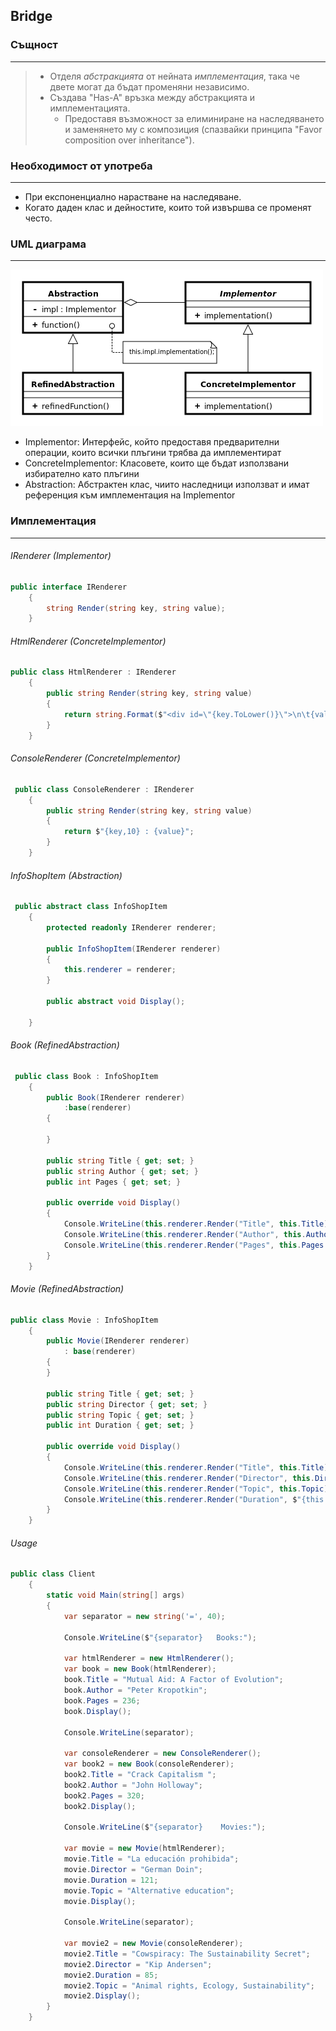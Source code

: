 ﻿## Bridge



### Същност
___
>* Отделя *абстракцията* от нейната *имплементация*, така че двете могат да бъдат променяни независимо.
>* Създава "Has-A" връзка между абстракцията и имплементацията.
>	* Предоставя възможност за елиминиране на наследяването и заменянето му с композиция (спазвайки принципа "Favor composition over inheritance").

### Необходимост от употреба
___
* При експоненциално нарастване на наследяване. 
* Когато даден клас и дейностите, които той извършва се променят често.

 
### UML диаграма
___
![alt text](Diagrams/BridgeUML.png)

* Implementor: Интерфейс, който предоставя предварителни операции, които всички плъгини трябва да имплементират
* ConcreteImplementor: Класовете, които ще бъдат използвани избирателно като плъгини
* Abstraction: Абстрактен клас, чиито наследници използват и имат референция към имплементация на Implementor

### Имплементация
___

###### IRenderer (Implementor)

```c#
public interface IRenderer
    {
        string Render(string key, string value);
    }
```

###### HtmlRenderer (ConcreteImplementor)

```c#
public class HtmlRenderer : IRenderer
    {
        public string Render(string key, string value)
        {
            return string.Format($"<div id=\"{key.ToLower()}\">\n\t{value}\n</div>");
        }
    }
```

###### ConsoleRenderer (ConcreteImplementor)

```c#
 public class ConsoleRenderer : IRenderer
    {
        public string Render(string key, string value)
        {
            return $"{key,10} : {value}";
        }
    }
```

###### InfoShopItem (Abstraction)

```c#
 public abstract class InfoShopItem
    {
        protected readonly IRenderer renderer;

        public InfoShopItem(IRenderer renderer)
        {
            this.renderer = renderer;
        }

        public abstract void Display();

    }
```

###### Book (RefinedAbstraction)
```c#
 public class Book : InfoShopItem
    {
        public Book(IRenderer renderer)
            :base(renderer)
        {

        }

        public string Title { get; set; }
        public string Author { get; set; }
        public int Pages { get; set; }

        public override void Display()
        {            
            Console.WriteLine(this.renderer.Render("Title", this.Title));
            Console.WriteLine(this.renderer.Render("Author", this.Author));
            Console.WriteLine(this.renderer.Render("Pages", this.Pages.ToString()));
        }
    }
```

###### Movie (RefinedAbstraction)
```c#
public class Movie : InfoShopItem
    {
        public Movie(IRenderer renderer)
            : base(renderer)
        {
        }

        public string Title { get; set; }
        public string Director { get; set; }
        public string Topic { get; set; }
        public int Duration { get; set; }

        public override void Display()
        {
            Console.WriteLine(this.renderer.Render("Title", this.Title));
            Console.WriteLine(this.renderer.Render("Director", this.Director));
            Console.WriteLine(this.renderer.Render("Topic", this.Topic));
            Console.WriteLine(this.renderer.Render("Duration", $"{this.Duration} min"));
        }
    }
```
###### Usage
```c#
public class Client
    {
        static void Main(string[] args)
        {
            var separator = new string('=', 40);

            Console.WriteLine($"{separator}   Books:");

            var htmlRenderer = new HtmlRenderer();
            var book = new Book(htmlRenderer);
            book.Title = "Mutual Aid: A Factor of Evolution";
            book.Author = "Peter Kropotkin";
            book.Pages = 236;
            book.Display();

            Console.WriteLine(separator);

            var consoleRenderer = new ConsoleRenderer();
            var book2 = new Book(consoleRenderer);
            book2.Title = "Crack Capitalism ";
            book2.Author = "John Holloway";
            book2.Pages = 320;
            book2.Display();

            Console.WriteLine($"{separator}    Movies:");

            var movie = new Movie(htmlRenderer);
            movie.Title = "La educación prohibida";
            movie.Director = "German Doin";
            movie.Duration = 121;
            movie.Topic = "Alternative education";
            movie.Display();

            Console.WriteLine(separator);

            var movie2 = new Movie(consoleRenderer);
            movie2.Title = "Cowspiracy: The Sustainability Secret";
            movie2.Director = "Kip Andersen";
            movie2.Duration = 85;
            movie2.Topic = "Animal rights, Ecology, Sustainability";
            movie2.Display();
        }
    }
```	



